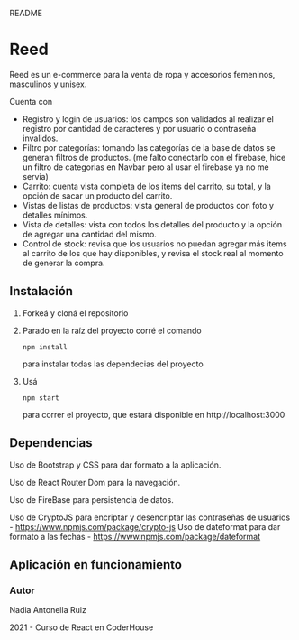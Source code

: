 README

# Reed

Reed es un e-commerce para la venta de ropa y accesorios femeninos, masculinos y unisex.

Cuenta con

- Registro y login de usuarios: los campos son validados al realizar el registro por cantidad de caracteres y por usuario o contraseña invalidos.
- Filtro por categorías: tomando las categorías de la base de datos se generan filtros de productos. (me falto conectarlo con el firebase, hice un filtro de categorias en Navbar pero al usar el firebase ya no me servia)
- Carrito: cuenta vista completa de los items del carrito, su total, y la opción de sacar un producto del carrito.
- Vistas de listas de productos: vista general de productos con foto y detalles mínimos.
- Vista de detalles: vista con todos los detalles del producto y la opción de agregar una cantidad del mismo.
- Control de stock: revisa que los usuarios no puedan agregar más items al carrito de los que hay disponibles, y revisa el stock real al momento de generar la compra.

## Instalación

1. Forkeá y cloná el repositorio

2. Parado en la raíz del proyecto corré el comando 

   ```
   npm install
   ```

    para instalar todas las dependecias del proyecto

3. Usá 

   ```
   npm start
   ```

    para correr el proyecto, que estará disponible en http://localhost:3000



## Dependencias

Uso de Bootstrap y CSS para dar formato a la aplicación.
 
Uso de React Router Dom para la navegación.

Uso de FireBase para persistencia de datos.

Uso de CryptoJS para encriptar y desencriptar las contraseñas de usuarios - https://www.npmjs.com/package/crypto-js
Uso de dateformat para dar formato a las fechas - https://www.npmjs.com/package/dateformat



## Aplicación en funcionamiento



### Autor

Nadia Antonella Ruiz

2021 - Curso de React en CoderHouse